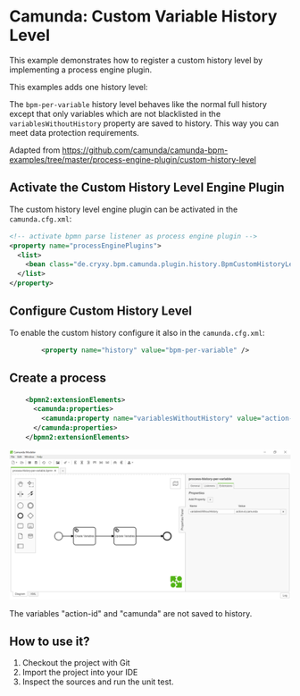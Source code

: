 # Camunda: Custom Variable History Level

This example demonstrates how to register a custom history level by implementing a process engine plugin.

This examples adds one history level:

The `bpm-per-variable` history level behaves like the normal full history except that only variables which are not blacklisted in the `variablesWithoutHistory` property are saved to history. This way you can meet data protection requirements.

Adapted from https://github.com/camunda/camunda-bpm-examples/tree/master/process-engine-plugin/custom-history-level


## Activate the Custom History Level Engine Plugin

The custom history level engine plugin can be activated in the `camunda.cfg.xml`:

``` xml
<!-- activate bpmn parse listener as process engine plugin -->
<property name="processEnginePlugins">
  <list>
    <bean class="de.cryxy.bpm.camunda.plugin.history.BpmCustomHistoryLevelProcessEnginePlugin" />
  </list>
</property>
```

## Configure Custom History Level

To enable the custom history configure it also in the `camunda.cfg.xml`:

```xml
		<property name="history" value="bpm-per-variable" />
```

## Create a process

```xml
    <bpmn2:extensionElements>
      <camunda:properties>
        <camunda:property name="variablesWithoutHistory" value="action-id,camunda" />
      </camunda:properties>
    </bpmn2:extensionElements>
```

![Configure Custom History Level per variable and process](process-history-per-variable.png)

The variables "action-id" and "camunda" are not saved to history.


## How to use it?

1. Checkout the project with Git
2. Import the project into your IDE
3. Inspect the sources and run the unit test.
